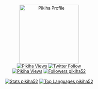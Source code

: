 <p align="center"><a href="https://github.com/pikiha52"><img src="https://avatars.githubusercontent.com/u/89766999?v=4"
            height='195' alt="Pikiha Profile"><br>
    <a href="https://github.com/pikiha52"><img title="Pikiha Views"
       src="https://img.shields.io/github/followers/pikiha52?style=social"></a>
    <a href="https://twitter.com/pikihalan"/>
      <img alt="Twitter Follow" src="https://img.shields.io/twitter/follow/pikihalan?style=social">
    </a><br>
        <a href="https://github.com/pikiha52"><img title="Pikiha Views"
                src="https://komarev.com/ghpvc/?username=pikiha52&label=Views&color=blue&style=plastic"></a>
        <a href="https://github.com/pikiha52?tab=followers"><img title="Followers pikiha52"
                src="https://img.shields.io/github/followers/pikiha52?label=Followers&style=plastic"></a>
        <br><br>
        <a href="https://github.com/pikiha52?tab=repositories"><img title="Stats pikiha52"
                src="https://github-readme-stats.vercel.app/api?username=pikiha52&show_icons=true&theme=tokyonight&include_all_commits=true&count_private=true&cache_seconds=3200"></a>
        <a href="https://github.com/pikiha52?tab=repositories"><img title="Top Languages pikiha52"
                src="https://github-readme-stats.vercel.app/api/top-langs/?username=pikiha52&layout=compact&theme=nightowl"></a>
</p>
<br><br>
